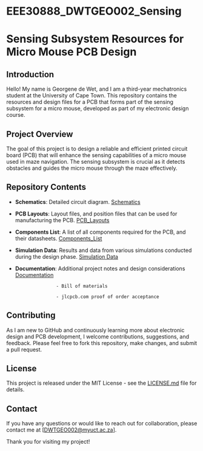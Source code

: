 # EEE30888_DWTGEO002_Sensing
# Sensing Subsystem Resources for Micro Mouse PCB Design

## Introduction
Hello! My name is Georgene de Wet, and I am a third-year mechatronics student at the University of Cape Town. This repository contains the resources and design files for a PCB that forms part of the sensing subsystem for a micro mouse, developed as part of my electronic design course.

## Project Overview
The goal of this project is to design a reliable and efficient printed circuit board (PCB) that will enhance the sensing capabilities of a micro mouse used in maze navigation. The sensing subsystem is crucial as it detects obstacles and guides the micro mouse through the maze effectively.

## Repository Contents
- **Schematics**: Detailed circuit diagram. [Schematics](Schematics)
- **PCB Layouts**: Layout files, and position files that can be used for manufacturing the PCB. [PCB_Layouts](PCB_Layouts)
- **Components List**: A list of all components required for the PCB, and their datasheets. [Components_List](Components_List)
- **Simulation Data**: Results and data from various simulations conducted during the design phase. [Simulation Data](Simulation_Data)
- **Documentation**: Additional project notes and design considerations [Documentation](Documentation)

                     - Bill of materials

                     - jlcpcb.com proof of order acceptance

## Contributing
As I am new to GitHub and continuously learning more about electronic design and PCB development, I welcome contributions, suggestions, and feedback. Please feel free to fork this repository, make changes, and submit a pull request.

## License
This project is released under the MIT License - see the [LICENSE.md](LICENSE.md) file for details.

## Contact
If you have any questions or would like to reach out for collaboration, please contact me at [DWTGEO002@myuct.ac.za].

Thank you for visiting my project!

